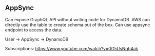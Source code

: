 ## AppSync

Can expose GraphQL API without writing code for DynamoDB. AWS can directly use the table to create schema out of the box. Can use appsync endpoint to access the data.  

User -> AppSync -> DynamoDB

Subscriptions: https://www.youtube.com/watch?v=0G5UsNqh4ak